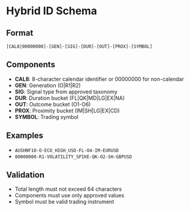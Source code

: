 # Hybrid ID Schema

## Format
`[CAL8|00000000]-[GEN]-[SIG]-[DUR]-[OUT]-[PROX]-[SYMBOL]`

## Components
- **CAL8**: 8-character calendar identifier or 00000000 for non-calendar
- **GEN**: Generation (O|R1|R2)
- **SIG**: Signal type from approved taxonomy
- **DUR**: Duration bucket (FL|QK|MD|LG|EX|NA)
- **OUT**: Outcome bucket (O1-O6)
- **PROX**: Proximity bucket (IM|SH|LG|EX|CD)
- **SYMBOL**: Trading symbol

## Examples
- `AUSHNF10-O-ECO_HIGH_USD-FL-O4-IM-EURUSD`
- `00000000-R1-VOLATILITY_SPIKE-QK-O2-SH-GBPUSD`

## Validation
- Total length must not exceed 64 characters
- Components must use only approved values
- Symbol must be valid trading instrument
